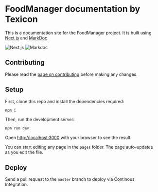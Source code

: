 # FoodManager documentation by Texicon

This is a documentation site for the FoodManager project. It is built using 
[Next.js](https://nextjs.org/) and [MarkDoc](https://markdoc.dev/).

![Next.js](https://img.shields.io/badge/Next.js-Framework-black)
![Markdoc](https://img.shields.io/badge/Markdoc-Documentation-blue)


## Contributing

Please read the [page on contributing](https://food-manager.docs.texicon.no/contributing) before making any changes.

## Setup

First, clone this repo and install the dependencies required:

```bash
npm i
```

Then, run the development server:

```bash
npm run dev
```

Open [http://localhost:3000](http://localhost:3000) with your browser to see the result.

You can start editing any page in the `pages` folder. The page auto-updates as you edit the file.

## Deploy

Send a pull request to the `master` branch to deploy via Continous Integration.
